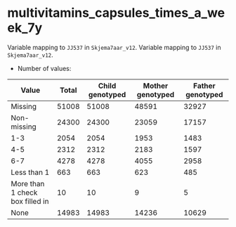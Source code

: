 # multivitamins_capsules_times_a_week_7y
Variable mapping to `JJ537` in `Skjema7aar_v12`.
Variable mapping to `JJ537` in `Skjema7aar_v12`.
- Number of values:

| Value | Total | Child genotyped | Mother genotyped | Father genotyped |
| ----- | ----- | --------------- | ---------------- | ---------------- |
| Missing | 51008 | 51008 | 48591 | 32927 |
| Non-missing | 24300 | 24300 | 23059 | 17157 |
| 1-3 | 2054 | 2054 | 1953 |1483 |
| 4-5 | 2312 | 2312 | 2183 |1597 |
| 6-7 | 4278 | 4278 | 4055 |2958 |
| Less than 1 | 663 | 663 | 623 |485 |
| More than 1 check box filled in | 10 | 10 | 9 |5 |
| None | 14983 | 14983 | 14236 |10629 |



